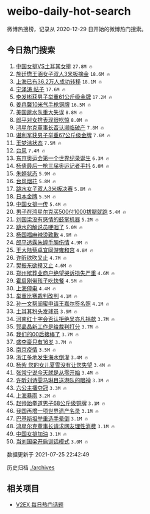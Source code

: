 # weibo-daily-hot-search

微博热搜榜，记录从 2020-12-29 日开始的微博热门搜索。

## 今日热门搜索

<!-- BEGIN -->

1. [中国女排VS土耳其女排](https://s.weibo.com/weibo?q=%23%E4%B8%AD%E5%9B%BD%E5%A5%B3%E6%8E%92VS%E5%9C%9F%E8%80%B3%E5%85%B6%E5%A5%B3%E6%8E%92%23&Refer=top) `27.8M 🔥`
1. [施廷懋王涵女子双人3米板摘金](https://s.weibo.com/weibo?q=%23%E6%96%BD%E5%BB%B7%E6%87%8B%E7%8E%8B%E6%B6%B5%E5%A5%B3%E5%AD%90%E5%8F%8C%E4%BA%BA3%E7%B1%B3%E6%9D%BF%E6%91%98%E9%87%91%23&Refer=top) `18.6M 🔥`
1. [上海已有36.2万人成功转移](https://s.weibo.com/weibo?q=%23%E4%B8%8A%E6%B5%B7%E5%B7%B2%E6%9C%8936.2%E4%B8%87%E4%BA%BA%E6%88%90%E5%8A%9F%E8%BD%AC%E7%A7%BB%23&Refer=top) `18.1M 🔥`
1. [宁泽涛 帖子](https://s.weibo.com/weibo?q=%E5%AE%81%E6%B3%BD%E6%B6%9B%20%E5%B8%96%E5%AD%90&Refer=top) `17.6M 🔥`
1. [李发彬获男子举重61公斤级金牌](https://s.weibo.com/weibo?q=%23%E6%9D%8E%E5%8F%91%E5%BD%AC%E8%8E%B7%E7%94%B7%E5%AD%90%E4%B8%BE%E9%87%8D61%E5%85%AC%E6%96%A4%E7%BA%A7%E9%87%91%E7%89%8C%23&Refer=top) `17.2M 🔥`
1. [姜冉馨10米气手枪铜牌](https://s.weibo.com/weibo?q=%23%E5%A7%9C%E5%86%89%E9%A6%A810%E7%B1%B3%E6%B0%94%E6%89%8B%E6%9E%AA%E9%93%9C%E7%89%8C%23&Refer=top) `16.5M 🔥`
1. [美国跳水队重大失误](https://s.weibo.com/weibo?q=%23%E7%BE%8E%E5%9B%BD%E8%B7%B3%E6%B0%B4%E9%98%9F%E9%87%8D%E5%A4%A7%E5%A4%B1%E8%AF%AF%23&Refer=top) `8.8M 🔥`
1. [郎平对女排表现很吃惊](https://s.weibo.com/weibo?q=%23%E9%83%8E%E5%B9%B3%E5%AF%B9%E5%A5%B3%E6%8E%92%E8%A1%A8%E7%8E%B0%E5%BE%88%E5%90%83%E6%83%8A%23&Refer=top) `8.0M 🔥`
1. [鸿星尔克董事长否认濒临破产](https://s.weibo.com/weibo?q=%23%E9%B8%BF%E6%98%9F%E5%B0%94%E5%85%8B%E8%91%A3%E4%BA%8B%E9%95%BF%E5%90%A6%E8%AE%A4%E6%BF%92%E4%B8%B4%E7%A0%B4%E4%BA%A7%23&Refer=top) `7.8M 🔥`
1. [谌利军获男子举重67公斤级金牌](https://s.weibo.com/weibo?q=%23%E8%B0%8C%E5%88%A9%E5%86%9B%E8%8E%B7%E7%94%B7%E5%AD%90%E4%B8%BE%E9%87%8D67%E5%85%AC%E6%96%A4%E7%BA%A7%E9%87%91%E7%89%8C%23&Refer=top) `7.6M 🔥`
1. [王梦洁状态](https://s.weibo.com/weibo?q=%23%E7%8E%8B%E6%A2%A6%E6%B4%81%E7%8A%B6%E6%80%81%23&Refer=top) `7.5M 🔥`
1. [台风](https://s.weibo.com/weibo?q=%E5%8F%B0%E9%A3%8E&Refer=top) `7.4M 🔥`
1. [东京奥运会第一个世界纪录诞生](https://s.weibo.com/weibo?q=%23%E4%B8%9C%E4%BA%AC%E5%A5%A5%E8%BF%90%E4%BC%9A%E7%AC%AC%E4%B8%80%E4%B8%AA%E4%B8%96%E7%95%8C%E7%BA%AA%E5%BD%95%E8%AF%9E%E7%94%9F%23&Refer=top) `6.3M 🔥`
1. [杨倩最后一枪三届奥运记者手抖](https://s.weibo.com/weibo?q=%23%E6%9D%A8%E5%80%A9%E6%9C%80%E5%90%8E%E4%B8%80%E6%9E%AA%E4%B8%89%E5%B1%8A%E5%A5%A5%E8%BF%90%E8%AE%B0%E8%80%85%E6%89%8B%E6%8A%96%23&Refer=top) `6.0M 🔥`
1. [朱婷状态](https://s.weibo.com/weibo?q=%E6%9C%B1%E5%A9%B7%E7%8A%B6%E6%80%81&Refer=top) `5.9M 🔥`
1. [台风烟花](https://s.weibo.com/weibo?q=%23%E5%8F%B0%E9%A3%8E%E7%83%9F%E8%8A%B1%23&Refer=top) `5.8M 🔥`
1. [跳水女子双人3米板决赛](https://s.weibo.com/weibo?q=%23%E8%B7%B3%E6%B0%B4%E5%A5%B3%E5%AD%90%E5%8F%8C%E4%BA%BA3%E7%B1%B3%E6%9D%BF%E5%86%B3%E8%B5%9B%23&Refer=top) `5.8M 🔥`
1. [日本金牌](https://s.weibo.com/weibo?q=%E6%97%A5%E6%9C%AC%E9%87%91%E7%89%8C&Refer=top) `5.5M 🔥`
1. [中国女排一传](https://s.weibo.com/weibo?q=%E4%B8%AD%E5%9B%BD%E5%A5%B3%E6%8E%92%E4%B8%80%E4%BC%A0&Refer=top) `5.4M 🔥`
1. [男子在鸿星尔克买500付1000拔腿就跑](https://s.weibo.com/weibo?q=%23%E7%94%B7%E5%AD%90%E5%9C%A8%E9%B8%BF%E6%98%9F%E5%B0%94%E5%85%8B%E4%B9%B0500%E4%BB%981000%E6%8B%94%E8%85%BF%E5%B0%B1%E8%B7%91%23&Refer=top) `5.4M 🔥`
1. [刘国梁没有感情的鼓掌机器](https://s.weibo.com/weibo?q=%23%E5%88%98%E5%9B%BD%E6%A2%81%E6%B2%A1%E6%9C%89%E6%84%9F%E6%83%85%E7%9A%84%E9%BC%93%E6%8E%8C%E6%9C%BA%E5%99%A8%23&Refer=top) `5.2M 🔥`
1. [跳水的解说员哽咽了](https://s.weibo.com/weibo?q=%23%E8%B7%B3%E6%B0%B4%E7%9A%84%E8%A7%A3%E8%AF%B4%E5%91%98%E5%93%BD%E5%92%BD%E4%BA%86%23&Refer=top) `5.0M 🔥`
1. [杨国福麻辣烫致歉](https://s.weibo.com/weibo?q=%23%E6%9D%A8%E5%9B%BD%E7%A6%8F%E9%BA%BB%E8%BE%A3%E7%83%AB%E8%87%B4%E6%AD%89%23&Refer=top) `4.9M 🔥`
1. [郎平透露朱婷手腕伤情](https://s.weibo.com/weibo?q=%23%E9%83%8E%E5%B9%B3%E9%80%8F%E9%9C%B2%E6%9C%B1%E5%A9%B7%E6%89%8B%E8%85%95%E4%BC%A4%E6%83%85%23&Refer=top) `4.9M 🔥`
1. [王大陆蔡卓宜同游雍和宫](https://s.weibo.com/weibo?q=%23%E7%8E%8B%E5%A4%A7%E9%99%86%E8%94%A1%E5%8D%93%E5%AE%9C%E5%90%8C%E6%B8%B8%E9%9B%8D%E5%92%8C%E5%AE%AB%23&Refer=top) `4.8M 🔥`
1. [许昕欲吹又止](https://s.weibo.com/weibo?q=%23%E8%AE%B8%E6%98%95%E6%AC%B2%E5%90%B9%E5%8F%88%E6%AD%A2%23&Refer=top) `4.7M 🔥`
1. [樊振东欲摸又止](https://s.weibo.com/weibo?q=%23%E6%A8%8A%E6%8C%AF%E4%B8%9C%E6%AC%B2%E6%91%B8%E5%8F%88%E6%AD%A2%23&Refer=top) `4.6M 🔥`
1. [郑州殡葬业商户绝望哭诉损失严重](https://s.weibo.com/weibo?q=%23%E9%83%91%E5%B7%9E%E6%AE%A1%E8%91%AC%E4%B8%9A%E5%95%86%E6%88%B7%E7%BB%9D%E6%9C%9B%E5%93%AD%E8%AF%89%E6%8D%9F%E5%A4%B1%E4%B8%A5%E9%87%8D%23&Refer=top) `4.6M 🔥`
1. [霍启刚带孩子吃快餐](https://s.weibo.com/weibo?q=%23%E9%9C%8D%E5%90%AF%E5%88%9A%E5%B8%A6%E5%AD%A9%E5%AD%90%E5%90%83%E5%BF%AB%E9%A4%90%23&Refer=top) `4.5M 🔥`
1. [上海停电](https://s.weibo.com/weibo?q=%23%E4%B8%8A%E6%B5%B7%E5%81%9C%E7%94%B5%23&Refer=top) `4.4M 🔥`
1. [举重比赛裁判改判](https://s.weibo.com/weibo?q=%23%E4%B8%BE%E9%87%8D%E6%AF%94%E8%B5%9B%E8%A3%81%E5%88%A4%E6%94%B9%E5%88%A4%23&Refer=top) `4.1M 🔥`
1. [孙一文帮闺蜜申请王嘉尔签名照](https://s.weibo.com/weibo?q=%23%E5%AD%99%E4%B8%80%E6%96%87%E5%B8%AE%E9%97%BA%E8%9C%9C%E7%94%B3%E8%AF%B7%E7%8E%8B%E5%98%89%E5%B0%94%E7%AD%BE%E5%90%8D%E7%85%A7%23&Refer=top) `4.1M 🔥`
1. [土耳其粉头发球员](https://s.weibo.com/weibo?q=%23%E5%9C%9F%E8%80%B3%E5%85%B6%E7%B2%89%E5%A4%B4%E5%8F%91%E7%90%83%E5%91%98%23&Refer=top) `3.9M 🔥`
1. [河南红十字会否认拒绝吴亦凡捐款](https://s.weibo.com/weibo?q=%23%E6%B2%B3%E5%8D%97%E7%BA%A2%E5%8D%81%E5%AD%97%E4%BC%9A%E5%90%A6%E8%AE%A4%E6%8B%92%E7%BB%9D%E5%90%B4%E4%BA%A6%E5%87%A1%E6%8D%90%E6%AC%BE%23&Refer=top) `3.7M 🔥`
1. [郭晶晶新工作是给裁判打分](https://s.weibo.com/weibo?q=%23%E9%83%AD%E6%99%B6%E6%99%B6%E6%96%B0%E5%B7%A5%E4%BD%9C%E6%98%AF%E7%BB%99%E8%A3%81%E5%88%A4%E6%89%93%E5%88%86%23&Refer=top) `3.7M 🔥`
1. [我们的00后接棒了](https://s.weibo.com/weibo?q=%23%E6%88%91%E4%BB%AC%E7%9A%8400%E5%90%8E%E6%8E%A5%E6%A3%92%E4%BA%86%23&Refer=top) `3.7M 🔥`
1. [盛李豪只有16岁](https://s.weibo.com/weibo?q=%E7%9B%9B%E6%9D%8E%E8%B1%AA%E5%8F%AA%E6%9C%8916%E5%B2%81&Refer=top) `3.7M 🔥`
1. [南京疫情](https://s.weibo.com/weibo?q=%23%E5%8D%97%E4%BA%AC%E7%96%AB%E6%83%85%23&Refer=top) `3.5M 🔥`
1. [浙江多地发生海水倒灌](https://s.weibo.com/weibo?q=%23%E6%B5%99%E6%B1%9F%E5%A4%9A%E5%9C%B0%E5%8F%91%E7%94%9F%E6%B5%B7%E6%B0%B4%E5%80%92%E7%81%8C%23&Refer=top) `3.4M 🔥`
1. [杨紫 您的女儿夏雪没有让您失望](https://s.weibo.com/weibo?q=%E6%9D%A8%E7%B4%AB%20%E6%82%A8%E7%9A%84%E5%A5%B3%E5%84%BF%E5%A4%8F%E9%9B%AA%E6%B2%A1%E6%9C%89%E8%AE%A9%E6%82%A8%E5%A4%B1%E6%9C%9B&Refer=top) `3.4M 🔥`
1. [张常宁说今天就是从零开始](https://s.weibo.com/weibo?q=%23%E5%BC%A0%E5%B8%B8%E5%AE%81%E8%AF%B4%E4%BB%8A%E5%A4%A9%E5%B0%B1%E6%98%AF%E4%BB%8E%E9%9B%B6%E5%BC%80%E5%A7%8B%23&Refer=top) `3.4M 🔥`
1. [许昕刘诗雯马琳目送港队的眼神](https://s.weibo.com/weibo?q=%23%E8%AE%B8%E6%98%95%E5%88%98%E8%AF%97%E9%9B%AF%E9%A9%AC%E7%90%B3%E7%9B%AE%E9%80%81%E6%B8%AF%E9%98%9F%E7%9A%84%E7%9C%BC%E7%A5%9E%23&Refer=top) `3.3M 🔥`
1. [六公主播夺冠](https://s.weibo.com/weibo?q=%23%E5%85%AD%E5%85%AC%E4%B8%BB%E6%92%AD%E5%A4%BA%E5%86%A0%23&Refer=top) `3.3M 🔥`
1. [上海暴雨](https://s.weibo.com/weibo?q=%E4%B8%8A%E6%B5%B7%E6%9A%B4%E9%9B%A8&Refer=top) `3.2M 🔥`
1. [赵帅跆拳道男子68公斤级铜牌](https://s.weibo.com/weibo?q=%23%E8%B5%B5%E5%B8%85%E8%B7%86%E6%8B%B3%E9%81%93%E7%94%B7%E5%AD%9068%E5%85%AC%E6%96%A4%E7%BA%A7%E9%93%9C%E7%89%8C%23&Refer=top) `3.1M 🔥`
1. [我国再增一项世界遗产名录](https://s.weibo.com/weibo?q=%23%E6%88%91%E5%9B%BD%E5%86%8D%E5%A2%9E%E4%B8%80%E9%A1%B9%E4%B8%96%E7%95%8C%E9%81%97%E4%BA%A7%E5%90%8D%E5%BD%95%23&Refer=top) `3.1M 🔥`
1. [巴基斯坦举重选手晕倒](https://s.weibo.com/weibo?q=%E5%B7%B4%E5%9F%BA%E6%96%AF%E5%9D%A6%E4%B8%BE%E9%87%8D%E9%80%89%E6%89%8B%E6%99%95%E5%80%92&Refer=top) `3.1M 🔥`
1. [鸿星尔克董事长请求网友理性消费](https://s.weibo.com/weibo?q=%23%E9%B8%BF%E6%98%9F%E5%B0%94%E5%85%8B%E8%91%A3%E4%BA%8B%E9%95%BF%E8%AF%B7%E6%B1%82%E7%BD%91%E5%8F%8B%E7%90%86%E6%80%A7%E6%B6%88%E8%B4%B9%23&Refer=top) `3.1M 🔥`
1. [中国女排加油](https://s.weibo.com/weibo?q=%23%E4%B8%AD%E5%9B%BD%E5%A5%B3%E6%8E%92%E5%8A%A0%E6%B2%B9%23&Refer=top) `3.1M 🔥`
1. [当刘国梁开启训话模式](https://s.weibo.com/weibo?q=%23%E5%BD%93%E5%88%98%E5%9B%BD%E6%A2%81%E5%BC%80%E5%90%AF%E8%AE%AD%E8%AF%9D%E6%A8%A1%E5%BC%8F%23&Refer=top) `3.0M 🔥`

数据更新于 2021-07-25 22:42:49

<!-- END -->

历史归档 [./archives](./archives)

## 相关项目

- [V2EX 每日热门话题](https://github.com/boojack/v2ex-daily-hot-topic)
